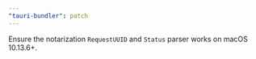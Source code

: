 ```yaml
---
"tauri-bundler": patch
---
```


Ensure the notarization `RequestUUID` and `Status` parser works on macOS 10.13.6+.
